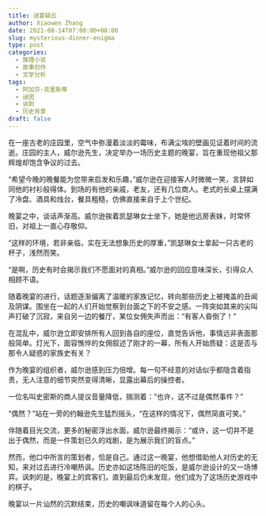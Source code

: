 ```yaml
---
title: 谜宴疑云
author: Xiaowen Zhang
date: 2021-08-14T07:00:00+08:00
slug: mysterious-dinner-enigma
type: post
categories:
  - 推理小说
  - 故事创作
  - 文学分析
tags:
  - 阿加莎·克里斯蒂
  - 谜团
  - 讽刺
  - 历史背景
draft: false
---
```


在一座古老的庄园里，空气中弥漫着淡淡的霉味，布满尘埃的壁画见证着时间的流逝。庄园的主人，威尔逊先生，决定举办一场历史主题的晚宴，旨在重现他祖父那辉煌却饱含争议的过去。

“希望今晚的晚餐能为您带来启发和乐趣，”威尔逊在迎接客人时微微一笑，言辞如同他的衬衫般得体。到场的有他的亲戚，老友，还有几位商人。老式的长桌上摆满了冷盘、酒具和烛台，餐具粗糙，仿佛直接来自于上个世纪。

晚宴之中，谈话声渐高。威尔逊挨着凯瑟琳女士坐下，她是他远房表妹，时常怀旧，对祖上一直心存敬仰。

“这样的环境，若非亲临，实在无法想象历史的厚重，”凯瑟琳女士拿起一只古老的杯子，浅然而笑。

“是啊，历史有时会揭示我们不愿面对的真相。”威尔逊的回应意味深长，引得众人相顾不语。

随着晚宴的进行，话题逐渐偏离了温暖的家族记忆，转向那些历史上被掩盖的丑闻及阴谋。围坐在一起的人们开始觉察到台面之下的不安之感。一阵突如其来的尖叫声打破了沉寂，来自另一边的餐厅，某位女佣失声而出：“有客人昏倒了！”

在混乱中，威尔逊立即安排所有人回到各自的座位，直觉告诉他，事情远非表面那般简单。灯光下，面容憔悴的女佣叙述了刚才的一幕，所有人开始质疑：这是否与那令人疑惑的家族史有关？

作为晚宴的组织者，威尔逊感到压力倍增。每一句不经意的对话似乎都隐含着指责，无人注意的细节突然变得清晰，显露出幕后的操控者。

一位名叫史密斯的商人提议音量降低，揣测着：“也许，这不过是偶然事件？”

“偶然？”站在一旁的约翰逊先生猛烈摇头，“在这样的情况下，偶然简直可笑。”

伴随着目光交流，更多的秘密浮出水面，威尔逊最终揭示：“或许，这一切并不是出于偶然，而是一件策划已久的戏剧，是为展示我们的盲点。”

然而，他口中所言的策划者，恰是自己。通过这一晚宴，他想借助他人对历史的无知，来对过去进行冷嘲热讽。历史亦如这场陈旧的吃饭，是威尔逊设计的又一场博弈。讽刺的是，晚宴上的宾客们，直到最后仍未发现，他们成为了这场历史游戏中的棋子。

晚宴以一片讪然的沉默结束，历史的嘲讽味道留在每个人的心头。